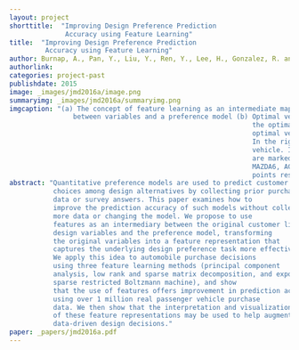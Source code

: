 ```yaml
---
layout: project
shorttitle:  "Improving Design Preference Prediction
              Accuracy using Feature Learning"
title:  "Improving Design Preference Prediction
         Accuracy using Feature Learning"
author: Burnap, A., Pan, Y., Liu, Y., Ren, Y., Lee, H., Gonzalez, R. and Papalambros, P.Y.
authorlink:
categories: project-past
publishdate: 2015
image: _images/jmd2016a/image.png
summaryimg: _images/jmd2016a/summaryimg.png
imgcaption: "(a) The concept of feature learning as an intermediate mapping
                between variables and a preference model (b) Optimal vehicle distribution visualization. Every point represents
                                                             the optimal vehicle for one consumer. In the left column, the
                                                             optimal vehicle is inferred using the utility model with original variables.
                                                             In the right column, LSD features are used to infer the optimal
                                                             vehicle. In the first row, the optimal vehicles from SCI-XA buyers
                                                             are marked in big red points. Similarly, the optimal vehicles from
                                                             MAZDA6, ACURA-TL and INFINM35 buyers are marked in big red
                                                             points respectively."
abstract: "Quantitative preference models are used to predict customer
           choices among design alternatives by collecting prior purchase
           data or survey answers. This paper examines how to
           improve the prediction accuracy of such models without collecting
           more data or changing the model. We propose to use
           features as an intermediary between the original customer linked
           design variables and the preference model, transforming
           the original variables into a feature representation that
           captures the underlying design preference task more effectively.
           We apply this idea to automobile purchase decisions
           using three feature learning methods (principal component
           analysis, low rank and sparse matrix decomposition, and exponential
           sparse restricted Boltzmann machine), and show
           that the use of features offers improvement in prediction accuracy
           using over 1 million real passenger vehicle purchase
           data. We then show that the interpretation and visualization
           of these feature representations may be used to help augment
           data-driven design decisions."
paper: _papers/jmd2016a.pdf
---
```


